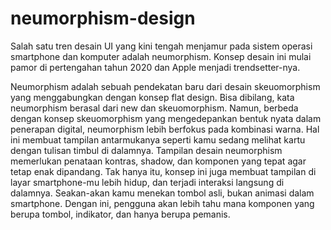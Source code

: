 # neumorphism-design

Salah satu tren desain UI yang kini tengah menjamur pada sistem operasi smartphone dan komputer adalah neumorphism. Konsep desain ini mulai pamor di pertengahan tahun 2020 dan Apple menjadi trendsetter-nya.

Neumorphism adalah sebuah pendekatan baru dari desain skeuomorphism yang menggabungkan dengan konsep flat design. Bisa dibilang, kata neumorphism berasal dari new dan skeuomorphism. Namun, berbeda dengan konsep skeuomorphism yang mengedepankan bentuk nyata dalam penerapan digital, neumorphism lebih berfokus pada kombinasi warna.
Hal ini membuat tampilan antarmukanya seperti kamu sedang melihat kartu dengan tulisan timbul di dalamnya.
Tampilan desain neumorphism memerlukan penataan kontras, shadow, dan komponen yang tepat agar tetap enak dipandang. 
Tak hanya itu, konsep ini juga membuat tampilan di layar smartphone-mu lebih hidup, dan terjadi interaksi langsung di dalamnya.
Seakan-akan kamu menekan tombol asli, bukan animasi dalam smartphone. 
Dengan ini, pengguna akan lebih tahu mana komponen yang berupa tombol, indikator, dan hanya berupa pemanis. 

